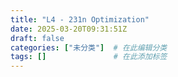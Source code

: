 ```yaml
---
title: "L4 - 231n Optimization"
date: 2025-03-20T09:31:51Z
draft: false
categories: ["未分类"]  # 在此编辑分类
tags: []               # 在此添加标签
---
```





